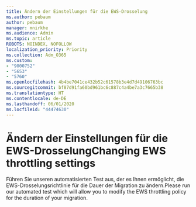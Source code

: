 ```yaml
---
title: Ändern der Einstellungen für die EWS-Drosselung
ms.author: pebaum
author: pebaum
manager: mnirkhe
ms.audience: Admin
ms.topic: article
ROBOTS: NOINDEX, NOFOLLOW
localization_priority: Priority
ms.collection: Adm_O365
ms.custom:
- "9000752"
- "5653"
- "5760"
ms.openlocfilehash: 4b4be7041ce432b52c61578b3e4d7d49106763bc
ms.sourcegitcommit: bf87d91fa60bd961bc6c887c4a4be7a3c7665b38
ms.translationtype: HT
ms.contentlocale: de-DE
ms.lasthandoff: 06/01/2020
ms.locfileid: "44474630"
---
```

# <a name="changing-ews-throttling-settings"></a><span data-ttu-id="04cee-102">Ändern der Einstellungen für die EWS-Drosselung</span><span class="sxs-lookup"><span data-stu-id="04cee-102">Changing EWS throttling settings</span></span>

<span data-ttu-id="04cee-103">Führen Sie unseren automatisierten Test aus, der es Ihnen ermöglicht, die EWS-Drosselungsrichtlinie für die Dauer der Migration zu ändern.</span><span class="sxs-lookup"><span data-stu-id="04cee-103">Please run our automated test which will allow you to modify the EWS throttling policy for the duration of your migration.</span></span>